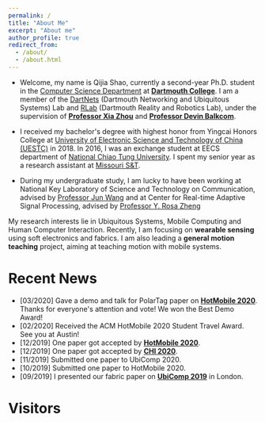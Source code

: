 ```yaml
---
permalink: /
title: "About Me"
excerpt: "About me"
author_profile: true
redirect_from: 
  - /about/
  - /about.html
---
```

* Welcome, my name is Qijia Shao,  currently a second-year Ph.D. student in the [Computer Science Department](https://web.cs.dartmouth.edu/) at [**Dartmouth College**](https://home.dartmouth.edu/). I am a member of the [DartNets](http://dartnets.cs.dartmouth.edu/) (Dartmouth Networking and Ubiquitous Systems) Lab and [RLab](https://rlab.cs.dartmouth.edu/home/) (Dartmouth Reality and Robotics Lab), under the supervision of [**Professor Xia Zhou**](https://home.cs.dartmouth.edu/~xia/) and [**Professor Devin Balkcom**](https://rlab.cs.dartmouth.edu/devin/).

* I received my bachelor's degree with highest honor from Yingcai Honors College at [University of Electronic Science and Technology of China (UESTC)](https://en.uestc.edu.cn/) in 2018. In 2016, I was an exchange student at EECS department of [National Chiao Tung University](https://www.nctu.edu.tw/en).  I spent my senior year as a research assistant at [Missouri S&T](https://www.mst.edu/).

* During my undergraduate study, I am lucky to have been working at National Key Laboratory of Science and Technology on Communication, advised by [Professor Jun Wang](https://scholar.google.com.hk/citations?user=bOK-froAAAAJ&hl=zh-CN) and at Center for Real-time Adaptive Signal Processing, advised by [Professor Y. Rosa Zheng](https://www.lehigh.edu/~yrz218/)
                                                                                                                                                                                                                    
My research interests lie in  Ubiquitous Systems, Mobile Computing and Human Computer Interaction. Recently, I am focusing on **wearable sensing** using soft electronics and fabrics. I am also leading a **general motion teaching** project, aiming at teaching motion with mobile systems.

Recent News
======
* [03/2020] Gave a demo and talk for PolarTag paper on **[HotMobile 2020](http://www.hotmobile.org/2020/)**. Thanks for everyone's attention and vote! We won the Best Demo Award!
* [02/2020] Received the ACM HotMobile 2020 Student Travel Award. See you at Austin!
* [12/2019] One paper got accepted by **[HotMobile 2020](http://www.hotmobile.org/2020/)**.
* [12/2019] One paper got accepted by **[CHI 2020](https://chi2020.acm.org/)**.
* [11/2019] Submitted one paper to UbiComp 2020.
* [10/2019] Submitted one paper to HotMobile 2020.
* [09/2019] I presented our fabric paper on **[UbiComp 2019](http://ubicomp.org/ubicomp2019/)** in London.




Visitors
=======
<script type='text/javascript' id='clustrmaps' src='//cdn.clustrmaps.com/map_v2.js?cl=080808&w=250&t=n&d=gkUgx_rJxyGnlm9h49vUyEn8lS4ZIy-1rPBbiEUZCKY&co=ffffff&cmo=3acc3a&cmn=ff5353&ct=808080'></script>


